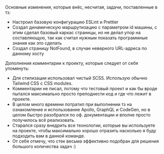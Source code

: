 Основные изменения, которые внёс, несчитая, задачи, поставленные в тз:
* Настроил базовую конфигурацию ESLint и Prettier
* Создал динамическую маршрутизацию с параметром id машины, с этим сделал базовый каркас страницы, но не делал упор на составляющую, так как считал нужным показать программные знания как это сделать
* Создал страницу NotFound, в случае неверного URL-адреса по данному хосту

Дополнения комментарии к проекту, которые следует от себя упомянуть:
* Для стилизации использовал чистый SCSS. Использую обычно Tailwind CSS с CSS modules.
* Комментарии не писал, потому что тестовый проект и как бы вроде пытался максимально просто преподнести код и где что лежит в проекте.
* В целом много времени потратил при выполнении тз на ознакомление и использование Apollo, GraphQL и CodeGen, но в целом быстро разобрался по оф. документации и вполне просто получилось всё реализовать.
* Старался сразу внедрить все технологии, которые вы используете на проекте, чтобы максимально хорошо отразить насколько я буду подходить вам в данной команде.
* От себя отмечу, что стек весьма эффективно подобран для решения большого количества задач :)